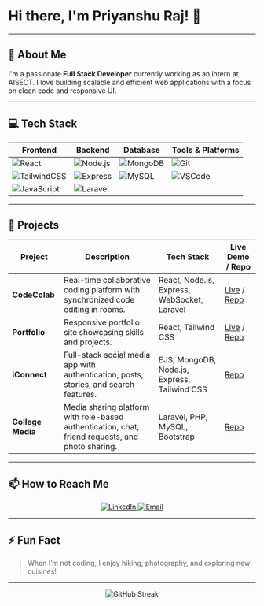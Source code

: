 # Hi there, I'm Priyanshu Raj! 👋

---

## 🚀 About Me

I'm a passionate **Full Stack Developer** currently working as an intern at AISECT. I love building scalable and efficient web applications with a focus on clean code and responsive UI.

---

## 💻 Tech Stack

| Frontend                                                                                  | Backend                                                                                  | Database                                                                                           | Tools & Platforms                                                                                  |
|-------------------------------------------------------------------------------------------|-------------------------------------------------------------------------------------------|----------------------------------------------------------------------------------------------------|-----------------------------------------------------------------------------------------------------|
| ![React](https://img.shields.io/badge/-React-61DAFB?logo=react&logoColor=black&style=flat-square)         | ![Node.js](https://img.shields.io/badge/-Node.js-339933?logo=node.js&logoColor=white&style=flat-square)       | ![MongoDB](https://img.shields.io/badge/-MongoDB-47A248?logo=mongodb&logoColor=white&style=flat-square)  | ![Git](https://img.shields.io/badge/-Git-F05032?logo=git&logoColor=white&style=flat-square)            |
| ![TailwindCSS](https://img.shields.io/badge/-TailwindCSS-06B6D4?logo=tailwind-css&logoColor=white&style=flat-square) | ![Express](https://img.shields.io/badge/-Express-000000?logo=express&logoColor=white&style=flat-square)       | ![MySQL](https://img.shields.io/badge/-MySQL-4479A1?logo=mysql&logoColor=white&style=flat-square)       | ![VSCode](https://img.shields.io/badge/-VSCode-0078D7?logo=visual-studio-code&logoColor=white&style=flat-square) |
| ![JavaScript](https://img.shields.io/badge/-JavaScript-F7DF1E?logo=javascript&logoColor=black&style=flat-square)     | ![Laravel](https://img.shields.io/badge/-Laravel-FF2D20?logo=laravel&logoColor=white&style=flat-square)       |                                                                                                    |                                                                                                     |

---

## 🌟 Projects

| Project        | Description                                                                                      | Tech Stack                                       | Live Demo / Repo                                                  |
|----------------|--------------------------------------------------------------------------------------------------|--------------------------------------------------|-------------------------------------------------------------------|
| **CodeColab**   | Real-time collaborative coding platform with synchronized code editing in rooms.                 | React, Node.js, Express, WebSocket, Laravel      | [Live](https://codecolab-08ca.onrender.com/) / [Repo](https://github.com/Priyanshu6055/codecolab) |
| **Portfolio**   | Responsive portfolio site showcasing skills and projects.                                        | React, Tailwind CSS                              | [Live](https://priyanshu-raj-website-6055.vercel.app/) / [Repo](https://github.com/Priyanshu6055/priyanshu-raj-website-6055) |
| **iConnect**    | Full-stack social media app with authentication, posts, stories, and search features.           | EJS, MongoDB, Node.js, Express, Tailwind CSS     | [Repo](https://github.com/Priyanshu6055/iConnect)                                     |
| **College Media** | Media sharing platform with role-based authentication, chat, friend requests, and photo sharing. | Laravel, PHP, MySQL, Bootstrap                   | [Repo](https://github.com/Priyanshu6055/College-Media)                                  |


---

## 📫 How to Reach Me

<p align="center">
  <a href="https://www.linkedin.com/in/priyanshu6055/" target="_blank">
    <img src="https://img.shields.io/badge/-LinkedIn-0077B5?logo=linkedin&logoColor=white&style=for-the-badge" alt="LinkedIn"/>
  </a>
  <a href="mailto:priyanshu6055@gmail.com" target="_blank">
    <img src="https://img.shields.io/badge/-Email-D14836?logo=gmail&logoColor=white&style=for-the-badge" alt="Email"/>
  </a>
</p>

---

## ⚡ Fun Fact

> When I’m not coding, I enjoy hiking, photography, and exploring new cuisines!  

---

<p align="center">
  <img src="https://github-readme-streak-stats.herokuapp.com/?user=Priyanshu6055&theme=dark&hide_border=true" alt="GitHub Streak"/>
</p>
